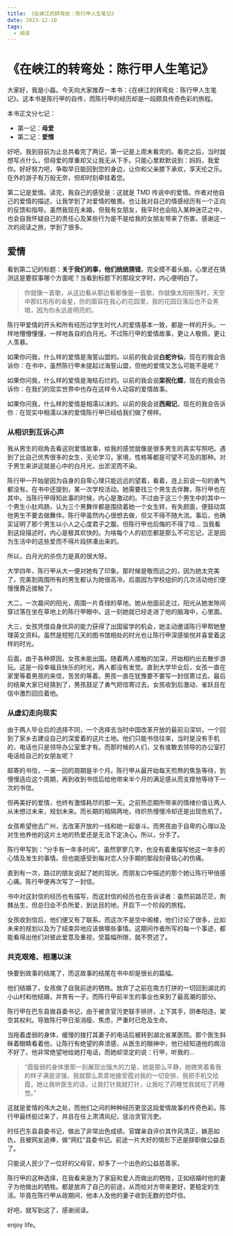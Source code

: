 ```yaml
---
title: 《在峡江的转弯处：陈行甲人生笔记》
date: 2023-12-10
tags:
  - 阅读
---
```

# 《在峡江的转弯处：陈行甲人生笔记》

大家好，我是小磊。今天向大家推荐一本书：《在峡江的转弯处：陈行甲人生笔记》。这本书是陈行甲的自传，而陈行甲的经历却是一段颇具传奇色彩的旅程。

本书正文分七记：

+ 第一记：**母爱**
+ 第二记：**爱情**

好吧，我到目前为止总共看完了两记，第一记是上周末看完的。看完之后，当时就想写点什么，但母爱的厚重却又让我无从下手。只能心里默默说到：妈妈，我爱你。好好努力吧，争取早日能回到您的身边，让你和父亲膝下承欢，享天伦之乐。在外的游子有万般无奈，但却时刻牵挂着您。

第二记是爱情。读完，我自己的感受是：这就是 TMD 传说中的爱情。作者对他自己的爱情的描述，让我学到了对爱情的敬畏。也让我对自己的情感经历有一个正向的反馈和指导。虽然我现在未婚，但我有女朋友，我平时也会陷入某种迷茫之中，也会自我怀疑自己的责任心及某些行为是不是给我的女朋友带来了伤害。感谢这一次的阅读之旅，学到了很多。
<!-- more -->
## 爱情

看到第二记的标题：**关于我们的事，他们统统猜错**。完全摸不着头脑，心里还在猜测这是要叙事哪个方面呢？当看到标题下的那段文字时，内心便明白了。

> 你就像一首歌，从这边看从那边看都像是一首歌，你就像太阳刚落时，天空中那红彤彤的金星，你的面容在我心的花园里，我的花园日落后也不会黑暗，因为你永远是明亮的。

陈行甲爱情的开头和所有经历过学生时代人的爱情基本一致，都是一样的开头。一样地懵懵懂懂，一样地各自的白月光。不过陈行甲的爱情故事，更让人敬佩，更让人羡慕。

如果你问我，什么样的爱情是海誓山盟的。以前的我会说**白蛇许仙**，现在的我会告诉你：在书中，虽然陈行甲未提起过海誓山盟，但他的爱情又怎么可能不是呢？

如果你问我，什么样的爱情是海枯石烂的。以前的我会说**梁祝化蝶**，现在的我会告诉你：在我们的现实世界中也存在这样令人动容的爱情故事。

如果你问我，什么样的爱情是相濡以沫的。以前的我会说**西厢记**，现在的我会告诉你：在现实中相濡以沫的爱情陈行甲已经给我们做了榜样。

### 从相识到互诉心声

我从男生的视角去看这则爱情故事，给我的感觉就像是很多男生的真实写照吧。遇到了比自己优秀很多的女生，无论学习，家境，性格等都是可望不可及的那种。对于男生来讲这就是心中的白月光，出淤泥而不染。

陈行甲一开始是因为自身的自卑心理只能远远的望着，看着，连上前说一句的勇气都没有。在书中还提到，某一次学校活动。她需要找三个男生去伴舞，陈行甲也在其中。当陈行甲得知此事的时候，内心是激动的。不过由于这三个男生中的其中一个男生小肚鸡肠，认为三个男舞伴都是围绕着她一个女生转，有失颜面，便鼓动其他男生不要去做舞伴。陈行甲虽然内心很想去做，但又不得不随大流。事后，也确实证明了那个男生以小人之心度君子之腹。但陈行甲也后悔的不得了哇... 当我看到这段描述时，内心是极其欢快的。为啥每个人的初恋都是那么不可忘记，正是因为生活中的这些爱而不得片段拼凑出来的。

所以，白月光的杀伤力是真的很大呀。

大学四年，陈行甲从大一便对她有了印象。那时候是敬而远之的，因为她太完美了，完美到周围所有的男生都认为她很高冷。后面因为学校组织的几次活动他们便慢慢靠近接触了。

大二，一次晨间的阳光，周围一片青绿的草地。她从他面前走过，阳光从她发隙间穿过落在坐在草地上的陈行甲眼中。这一刻她就已经走进了他的脑海中，心里面。

大三，女孩凭借自身优异的能力获得了出国留学的机会，她主动邀请陈行甲帮她整理英文资料。虽然是短短几天的图书馆相处的时光也让陈行甲深感愉悦并喜爱着这样的时光。

后面，由于各种原因，女孩未能出国。随着两人接触的加深，开始相约出去散步游玩。这是一段幸福且快乐的时光，两人都没有发觉。直到大学毕业后，女孩一直在家里等着男孩的来信，苦苦的等着。男孩一直在犹豫要不要写一封信寄过去。最后的结果大家已经猜到了，男孩鼓足了勇气把信寄过去。女孩收到后激动、雀跃且在信中激烈回应着他。

### 从虚幻走向现实

由于两人毕业后的选择不同，一个选择去当时中国改革开放的最前沿深圳，一个回到了家乡去建设自己的深爱着的这片土地。他们只能书信往来，当时是没有手机的，电话也只是领导办公室里才有。而那时候的人们，又有谁敢去领导的办公室打电话给自己的女朋友呢？

邮寄的书信，一来一回的周期是半个月。陈行甲从最开始每天煎熬的焦急等待，到慢慢适应这个周期，再到收到书信后给他带来半个月的满足感从而支撑他等待下一次的书信。

但再美好的爱情，也终有激情耗尽的那一天。之前热恋期所带来的情绪价值让两人从未想过未来，规划未来。而长期的相隔两地，待炽热慢慢冷却还是出现危机了。

女孩希望他去广州，去改革开放的一线和她一起奋斗。而男孩由于自卑的心理以及对生他养他的这片土地的热爱还是无法下定决心。所以，分手了。

陈行甲写到：“分手有一年多时间”。虽然寥寥几字，也没有着重描写他这一年多的心情及发生的事情。但也能感受到每对恋人分手期的那段刻骨铭心的伤痛。

直到有一次，路过的朋友说起了她的现状。而朋友口中描述的那个她让陈行甲倍感心痛。陈行甲便再次写了一封信。

书中对这封信的经历也有描写，而这封信的经历也在告诉读者：虽然前路茫茫，荆棘丛生，但总归会不负所爱，到达目的地，开启下一个阶段的旅程。

女孩收到信后，他们便又有了联系。而这次不是空中阁楼，他们讨论了很多，比如未来的规划以及为了结束异地应该做哪些事情。这期间作者所写的每一个事迹，都能看得出他们对彼此爱意及重视，受篇幅所限，就不赘述了。

### 共克艰难、相濡以沫

快要到故事的结尾了，而这故事的结尾在书中却是很长的篇幅。

他们结婚了，女孩做了自我前途的牺牲。放弃了之前在南方打拼的一切回到湖北的小山村和他结婚，并育有一子。而陈行甲前半生的事业也来到了最高潮的部分。

陈行甲在巴东县做县委书记，由于被贪官污吏联手排挤，上下其手，阴奉阳违，架空其权利。导致陈行甲日渐消瘦、焦虑，严重时已危及生命。

当拖着虚弱的身体，缓慢的拨打其妻子的电话后被转到湖北省某医院。那个医生斜眯着眼睛看着他，让陈行有绝望的奔溃感，从医生的眼神中，他已经知道他的病治不好了。他非常绝望地给她打电话，而她却坚定的说：行甲，听我的...

> “霞瘦弱的身体里那一刻展现出强大的力量，她是那么平静，她微笑着看我的样子满是坚强，我就那么乖乖地接受霞对我的一切安排，我把手机交给霞，她让我听医生的话，让我打针我就打针，让我吃了药睡觉我就吃了药睡觉。”

这就是爱情的伟大之处，而他们之间的种种经历更显这段爱情故事的传奇色彩。陈行甲最终挺过来了，并且在任上肃清风纪，惩治贪官污吏。

时任巴东县县委书记，做出了非常出色成绩。官媒亲自评价其作风清正，嫉恶如仇，且被网友追捧，做“网红”县委书记。前途一片大好的情形下还是辞职做公益去了。

只能说人民少了一位好的父母官，却多了一个出色的公益慈善家。

陈行甲的这种选择，在我看来是为了家庭和爱人而做出的牺牲，正如结婚时他的妻子为他做出的牺牲。都是放弃了自己的前途，从而给对方带来更好，更稳定的生活。毕竟在陈行甲从政期间，他本人及他的妻子收到无数的恐吓信。

好吧，就写到这了，感谢阅读。

enjoy life。